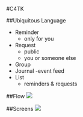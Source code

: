 #C4TK

##Ubiquitous Language
- Reminder
	- only for you
- Request
	- public
	- you or someone else
- Group
- Journal
	-event feed
- List
	- reminders & requests


##Flow
![](http://i.imgur.com/2Zifc0f.jpg)

##Screens
![](http://i.imgur.com/mWIxozl.jpg)